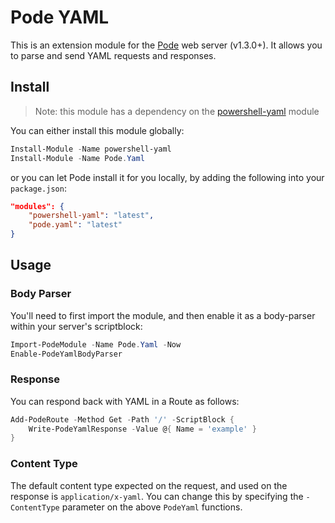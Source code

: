 # Pode YAML

This is an extension module for the [Pode](https://github.com/Badgerati/Pode) web server (v1.3.0+). It allows you to parse and send YAML requests and responses.

## Install

> Note: this module has a dependency on the [powershell-yaml](https://www.powershellgallery.com/packages/powershell-yaml/0.4.1) module

You can either install this module globally:

```powershell
Install-Module -Name powershell-yaml
Install-Module -Name Pode.Yaml
```

or you can let Pode install it for you locally, by adding the following into your `package.json`:

```json
"modules": {
    "powershell-yaml": "latest",
    "pode.yaml": "latest"
}
```

## Usage

### Body Parser

You'll need to first import the module, and then enable it as a body-parser within your server's scriptblock:

```powershell
Import-PodeModule -Name Pode.Yaml -Now
Enable-PodeYamlBodyParser
```

### Response

You can respond back with YAML in a Route as follows:

```powershell
Add-PodeRoute -Method Get -Path '/' -ScriptBlock {
    Write-PodeYamlResponse -Value @{ Name = 'example' }
}
```

### Content Type

The default content type expected on the request, and used on the response is `application/x-yaml`. You can change this by specifying the `-ContentType` parameter on the above `PodeYaml` functions.
